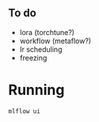 ## To do
- lora (torchtune?)
- workflow (metaflow?)
- lr scheduling
- freezing

# Running
`mlflow ui`